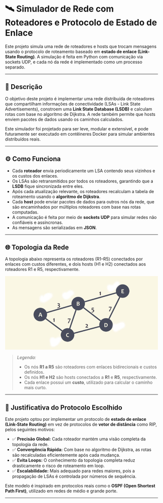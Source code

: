# 🛰️ Simulador de Rede com Roteadores e Protocolo de Estado de Enlace

Este projeto simula uma rede de roteadores e hosts que trocam mensagens usando o protocolo de roteamento baseado em **estado de enlace (Link-State Routing)**. A simulação é feita em Python com comunicação via sockets UDP, e cada nó da rede é implementado como um processo separado.

---

## 📖 Descrição

O objetivo deste projeto é implementar uma rede distribuída de roteadores que compartilham informações de conectividade (LSAs - Link State Advertisements), constroem uma **Link State Database (LSDB)** e calculam rotas com base no algoritmo de Dijkstra. A rede também permite que hosts enviem pacotes de dados usando os caminhos calculados.

Este simulador foi projetado para ser leve, modular e extensível, e pode futuramente ser executado em contêineres Docker para simular ambientes distribuídos reais.

---

## ⚙️ Como Funciona

- Cada **roteador** envia periodicamente um LSA contendo seus vizinhos e os custos dos enlaces.
- Os LSAs são retransmitidos por todos os roteadores, garantindo que a **LSDB** fique sincronizada entre eles.
- Após cada atualização relevante, os roteadores recalculam a tabela de roteamento usando o **algoritmo de Dijkstra**.
- Cada **host** pode enviar pacotes de dados para outros nós da rede, que são encaminhados por múltiplos roteadores com base nas rotas computadas.
- A comunicação é feita por meio de **sockets UDP** para simular redes não confiáveis e assíncronas.
- As mensagens são serializadas em **JSON**.

---

## 🌐 Topologia da Rede

A topologia abaixo representa os roteadores (R1–R5) conectados por enlaces com custos diferentes, e dois hosts (H1 e H2) conectados aos roteadores R1 e R5, respectivamente.

![Topologia da Rede](docs/topologia.jpg)

> *Legenda:*
> - Os nós **R1 a R5** são roteadores com enlaces bidirecionais e custos definidos.
> - Os nós **H1 e H2** são hosts conectados a **R1** e **R5**, respectivamente.
> - Cada enlace possui um **custo**, utilizado para calcular o caminho mais curto.

---

## 📡 Justificativa do Protocolo Escolhido

Este projeto optou por implementar um protocolo de **estado de enlace (Link-State Routing)** em vez de protocolos de **vetor de distância** como RIP, pelos seguintes motivos:

- ✅ **Precisão Global:** Cada roteador mantém uma visão completa da topologia da rede.
- ✅ **Convergência Rápida:** Com base no algoritmo de Dijkstra, as rotas são recalculadas eficientemente após cada mudança.
- ✅ **Evita Loops:** O conhecimento da topologia completa reduz drasticamente o risco de roteamento em loop.
- ✅ **Escalabilidade:** Mais adequado para redes maiores, pois a propagação de LSAs é controlada por números de sequência.

Este modelo é inspirado em protocolos reais como o **OSPF (Open Shortest Path First)**, utilizado em redes de médio e grande porte.

---
